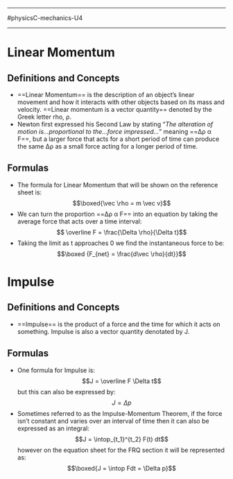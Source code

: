 ________________________
#physicsC-mechanics-U4 
________________________
# Linear Momentum
## Definitions and Concepts
- ==Linear Momentum== is the description of an object’s linear movement and how it interacts with other objects based on its mass and velocity. ==Linear momentum is a vector quantity== denoted by the Greek letter rho, ρ.
- Newton first expressed his Second Law by stating “*The alteration of motion is…proportional to the…force impressed…*” meaning ==Δρ α F==, but a larger force that acts for a short period of time can produce the same Δρ as a small force acting for a longer period of time.
## Formulas
- The formula for Linear Momentum that will be shown on the reference sheet is: $$\boxed{\vec \rho = m \vec v}$$
- We can turn the proportion ==Δρ α F== into an equation by taking the average force that acts over a time interval: $$ \overline F = \frac{\Delta \rho}{\Delta t}$$ 
- Taking the limit as t approaches 0 we find the instantaneous force to be: $$\boxed {F_{net} = \frac{d\vec \rho}{dt}}$$
# Impulse
## Definitions and Concepts
- ==Impulse== is the product of a force and the time for which it acts on something. Impulse is also a vector quantity denotated by J.
## Formulas
- One formula for Impulse is: $$J = \overline F \Delta t$$ but this can also be expressed by: $$J = \Delta p$$
- Sometimes referred to as the Impulse-Momentum Theorem, if the force isn’t constant and varies over an interval of time then it can also be expressed as an integral: $$J = \intop_{t_1}^{t_2} F(t) dt$$ however on the equation sheet for the FRQ section it will be represented as: $$\boxed{J = \intop Fdt = \Delta p}$$
